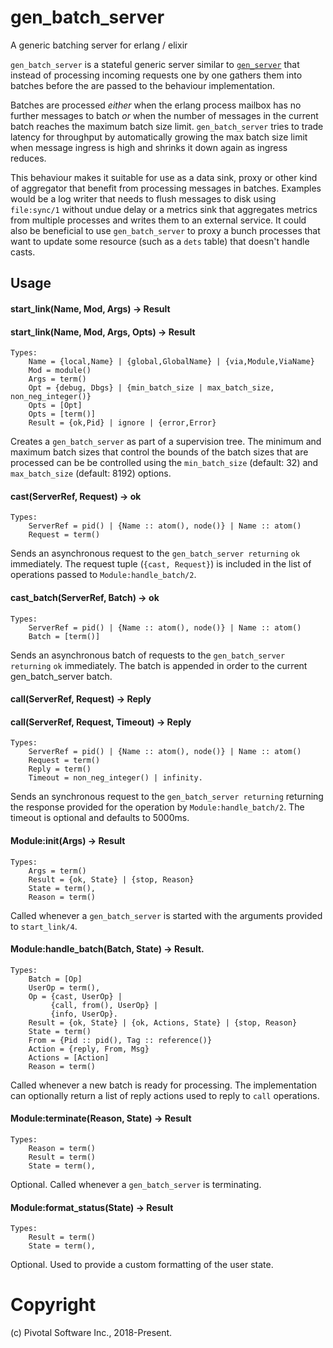 # gen_batch_server

A generic batching server for erlang / elixir


`gen_batch_server` is a stateful generic server similar to [`gen_server`](http://erlang.org/doc/man/gen_server.html) that instead of processing incoming requests
one by one gathers them into batches before the are passed to the behaviour
implementation.

Batches are processed _either_ when the erlang process mailbox has no further
messages to batch _or_
when the number of messages in the current batch reaches the maximum batch size
limit.
`gen_batch_server` tries to trade latency for throughput by automatically growing the max batch
size limit when message ingress is high and shrinks it down again as ingress
reduces.

This behaviour makes it suitable for use as a data sink, proxy or other
kind of aggregator that benefit from processing messages in batches. Examples
would be a log writer that needs to flush messages to disk using `file:sync/1`
without undue delay or a metrics sink that aggregates metrics from multiple
processes and writes them to an external service. It could also be beneficial
to use `gen_batch_server` to proxy a bunch processes that want to update
some resource (such as a `dets` table) that doesn't handle casts.

## Usage

#### start_link(Name, Mod, Args) -> Result
#### start_link(Name, Mod, Args, Opts) -> Result

    Types:
        Name = {local,Name} | {global,GlobalName} | {via,Module,ViaName}
        Mod = module()
        Args = term()
        Opt = {debug, Dbgs} | {min_batch_size | max_batch_size, non_neg_integer()}
        Opts = [Opt]
        Opts = [term()]
        Result = {ok,Pid} | ignore | {error,Error}

Creates a `gen_batch_server` as part of a supervision tree. The minimum and
maximum batch sizes that control the bounds of the batch sizes that are processed
can be be controlled using the `min_batch_size` (default: 32)
and `max_batch_size` (default: 8192) options.


#### cast(ServerRef, Request) -> ok

    Types:
        ServerRef = pid() | {Name :: atom(), node()} | Name :: atom()
        Request = term()

Sends an asynchronous request to the `gen_batch_server returning` `ok` immediately.
The request tuple (`{cast, Request}`) is included in the list of operations passed
to `Module:handle_batch/2`.

#### cast_batch(ServerRef, Batch) -> ok

    Types:
        ServerRef = pid() | {Name :: atom(), node()} | Name :: atom()
        Batch = [term()]

Sends an asynchronous batch of requests to the `gen_batch_server returning` `ok`
immediately. The batch is appended in order to the current gen_batch_server batch.

#### call(ServerRef, Request) -> Reply
#### call(ServerRef, Request, Timeout) -> Reply

    Types:
        ServerRef = pid() | {Name :: atom(), node()} | Name :: atom()
        Request = term()
        Reply = term()
        Timeout = non_neg_integer() | infinity.

Sends an synchronous request to the `gen_batch_server returning` returning the
response provided for the operation by `Module:handle_batch/2`. The timeout
is optional and defaults to 5000ms.

#### Module:init(Args) -> Result

    Types:
        Args = term()
        Result = {ok, State} | {stop, Reason}
        State = term(),
        Reason = term()


Called whenever a `gen_batch_server` is started with the arguments provided
to `start_link/4`.

#### Module:handle_batch(Batch, State) -> Result.

    Types:
        Batch = [Op]
        UserOp = term(),
        Op = {cast, UserOp} |
             {call, from(), UserOp} |
             {info, UserOp}.
        Result = {ok, State} | {ok, Actions, State} | {stop, Reason}
        State = term()
        From = {Pid :: pid(), Tag :: reference()}
        Action = {reply, From, Msg}
        Actions = [Action]
        Reason = term()

Called whenever a new batch is ready for processing. The implementation can
optionally return a list of reply actions used to reply to `call` operations.

#### Module:terminate(Reason, State) -> Result

    Types:
        Reason = term()
        Result = term()
        State = term(),


Optional. Called whenever a `gen_batch_server` is terminating.

#### Module:format_status(State) -> Result

    Types:
        Result = term()
        State = term(),


Optional. Used to provide a custom formatting of the user state.


# Copyright

(c) Pivotal Software Inc., 2018-Present.

